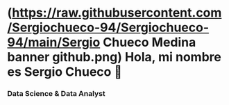 # (https://raw.githubusercontent.com/Sergiochueco-94/Sergiochueco-94/main/Sergio Chueco Medina banner github.png) Hola, mi nombre es Sergio Chueco 👋
### Data Science & Data Analyst